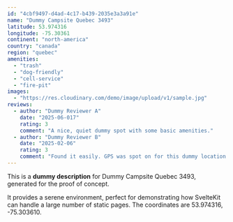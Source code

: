 ```yaml
---
id: "4cbf9497-d4ad-4c17-b439-2035e3a3a91e"
name: "Dummy Campsite Quebec 3493"
latitude: 53.974316
longitude: -75.30361
continent: "north-america"
country: "canada"
region: "quebec"
amenities:
  - "trash"
  - "dog-friendly"
  - "cell-service"
  - "fire-pit"
images:
  - "https://res.cloudinary.com/demo/image/upload/v1/sample.jpg"
reviews:
  - author: "Dummy Reviewer A"
    date: "2025-06-017"
    rating: 3
    comment: "A nice, quiet dummy spot with some basic amenities."
  - author: "Dummy Reviewer B"
    date: "2025-02-06"
    rating: 3
    comment: "Found it easily. GPS was spot on for this dummy location."
---
```


This is a **dummy description** for Dummy Campsite Quebec 3493, generated for the proof of concept.

It provides a serene environment, perfect for demonstrating how SvelteKit can handle a large number of static pages. The coordinates are 53.974316, -75.303610.

